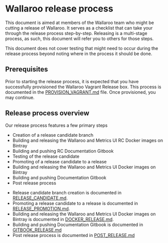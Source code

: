 # Wallaroo release process

This document is aimed at members of the Wallaroo team who might be cutting a release of Wallaroo. It serves as a checklist that can take your through the release process step-by-step. Releasing is a multi-stage process, as such, this document will refer you to others for those steps.

This document does not cover testing that might need to occur during the release process beyond noting where in the process it should be done.

## Prerequisites

Prior to starting the release process, it is expected that you have successfully provisioned the Wallaroo Vagrant Release box. This process is documented in the [PROVISION_VAGRANT.md](PROVISION_VAGRANT.md) file. Once provisioned, you may continue.

## Release process overview

Our release process features a few primary steps

* Creation of a release candidate branch
* Building and releasing the Wallaroo and Metrics UI RC Docker images on Bintray
* Building and pushing RC Documentation Gitbook
* Testing of the release candidate
* Promoting of a release candidate to a release
* Building and releasing the Wallaroo and Metrics UI Docker images on Bintray
* Building and pushing Documentation Gitbook
* Post release process

- Release candidate branch creation is documented in [RELEASE_CANDIDATE.md](RELEASE_CANDIDATE.md).
- Promoting a release candidate to a release is documented in [RELEASE_PROMOTION.md](RELEASE_PROMOTION.md).
- Building and releasing the Wallaroo and Metrics UI Docker images on Bintray is documented in [DOCKER_RELEASE.md](DOCKER_RELEASE.md).
- Building and pushing Documentation Gitbook is documented in [GITBOOK_RELEASE.md](GITBOOK_RELEASE.md)
- Post release process is documented in [POST_RELEASE.md](POST_RELEASE.md)
